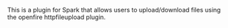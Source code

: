 This is a plugin for Spark that allows users to upload/download files using the openfire httpfileupload plugin.
 
